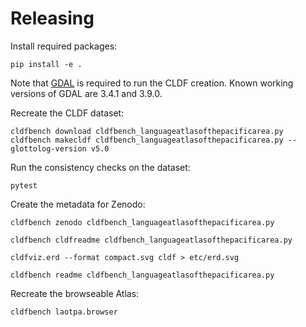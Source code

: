 # Releasing

Install required packages:
```shell
pip install -e .
```

Note that [GDAL](https://gdal.org/) is required to run the CLDF creation. Known working versions of
GDAL are 3.4.1 and 3.9.0.

Recreate the CLDF dataset:
```shell
cldfbench download cldfbench_languageatlasofthepacificarea.py
cldfbench makecldf cldfbench_languageatlasofthepacificarea.py --glottolog-version v5.0
```

Run the consistency checks on the dataset:
```shell
pytest
```

Create the metadata for Zenodo:
```shell
cldfbench zenodo cldfbench_languageatlasofthepacificarea.py
```

```shell
cldfbench cldfreadme cldfbench_languageatlasofthepacificarea.py 
```

```shell
cldfviz.erd --format compact.svg cldf > etc/erd.svg
```

```shell
cldfbench readme cldfbench_languageatlasofthepacificarea.py 
```

Recreate the browseable Atlas:
```shell
cldfbench laotpa.browser
```
